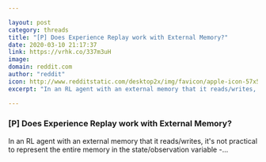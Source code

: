 ```yaml
---

layout: post
category: threads
title: "[P] Does Experience Replay work with External Memory?"
date: 2020-03-10 21:17:37
link: https://vrhk.co/337m3uH
image: 
domain: reddit.com
author: "reddit"
icon: http://www.redditstatic.com/desktop2x/img/favicon/apple-icon-57x57.png
excerpt: "In an RL agent with an external memory that it reads/writes, it's not practical to represent the entire memory in the state/observation variable -..."

---
```


### [P] Does Experience Replay work with External Memory?

In an RL agent with an external memory that it reads/writes, it's not practical to represent the entire memory in the state/observation variable -...